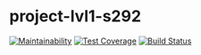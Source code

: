 # project-lvl1-s292

[![Maintainability](https://api.codeclimate.com/v1/badges/a99a88d28ad37a79dbf6/maintainability)](https://codeclimate.com/github/codeclimate/codeclimate/maintainability)
[![Test Coverage](https://api.codeclimate.com/v1/badges/8d7c4fe4628d8cc1564d/test_coverage)](https://codeclimate.com/github/anikeieva/project-lvl1-s292/test_coverage)
[![Build Status](https://travis-ci.org/anikeieva/project-lvl1-s292.svg?branch=master)](https://travis-ci.org/anikeieva/project-lvl1-s292)
